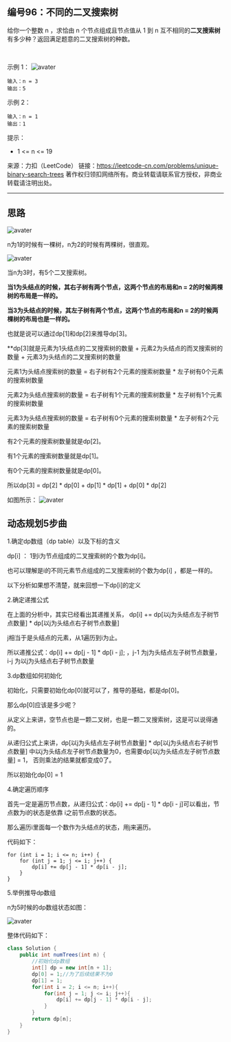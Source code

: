 ## 编号96：不同的二叉搜索树
给你一个整数 n ，求恰由 n 个节点组成且节点值从 1 到 n 互不相同的**二叉搜索树**有多少种？返回满足题意的二叉搜索树的种数。

 

示例 1：
![avater](https://assets.leetcode.com/uploads/2021/01/18/uniquebstn3.jpg)

```
输入：n = 3
输出：5
```
示例 2：
```
输入：n = 1
输出：1
```

提示：

* 1 <= n <= 19

来源：力扣（LeetCode）
链接：https://leetcode-cn.com/problems/unique-binary-search-trees
著作权归领扣网络所有。商业转载请联系官方授权，非商业转载请注明出处。

---
## 思路

![avater](https://camo.githubusercontent.com/cc55e4084bb2f88efa82abab0a2d9f810e79acbf93540815c229361cebf03fb2/68747470733a2f2f696d672d626c6f672e6373646e696d672e636e2f32303231303130373039333130363336372e706e67)

n为1的时候有一棵树，n为2的时候有两棵树，很直观。

![avater](https://camo.githubusercontent.com/bf3fdc435d1771942205a97a1f754dc39498dc2cce5886a429b2f113028e70b4/68747470733a2f2f696d672d626c6f672e6373646e696d672e636e2f32303231303130373039333132393838392e706e67)

当n为3时，有5个二叉搜索树。

**当1为头结点的时候，其右子树有两个节点，这两个节点的布局和n = 2的时候两棵树的布局是一样的。**

**当3为头结点的时候，其左子树有两个节点，这两个节点的布局和n = 2的时候两棵树的布局也是一样的。**

也就是说可以通过dp[1]和dp[2]来推导dp[3]。

**dp[3]就是元素为1头结点的二叉搜索树的数量 + 元素2为头结点的而叉搜索树的数量 + 元素3为头结点的二叉搜索树的数量

元素1为头结点搜索树的数量 = 右子树有2个元素的搜索树数量 * 左子树有0个元素的搜索树数量

元素2为头结点搜索树的数量 = 右子树有1个元素的搜索树数量 * 左子树有1个元素的搜索树数量

元素3为头结点搜索树的数量 = 右子树有0个元素的搜索树数量 * 左子树有2个元素的搜索树数量

有2个元素的搜索树数量就是dp[2]。

有1个元素的搜索树数量就是dp[1]。

有0个元素的搜索树数量就是dp[0]。

所以dp[3] = dp[2] * dp[0] + dp[1] * dp[1] + dp[0] * dp[2]

如图所示：
![avater](https://camo.githubusercontent.com/5df19b9d8c1706667c7e336a21349441cc4a248bdb1dc74dca4eb333a426858f/68747470733a2f2f696d672d626c6f672e6373646e696d672e636e2f32303231303130373039333232363234312e706e67)

## 动态规划5步曲

1.确定dp数组（dp table）以及下标的含义

dp[i] ： 1到i为节点组成的二叉搜索树的个数为dp[i]。

也可以理解是i的不同元素节点组成的二叉搜索树的个数为dp[i] ，都是一样的。

以下分析如果想不清楚，就来回想一下dp[i]的定义

2.确定递推公式

在上面的分析中，其实已经看出其递推关系， dp[i] += dp[以j为头结点左子树节点数量] * dp[以j为头结点右子树节点数量]

j相当于是头结点的元素，从1遍历到i为止。

所以递推公式：dp[i] += dp[j - 1] * dp[i - j]; ，j-1 为j为头结点左子树节点数量，i-j 为以j为头结点右子树节点数量

3.dp数组如何初始化

初始化，只需要初始化dp[0]就可以了，推导的基础，都是dp[0]。

那么dp[0]应该是多少呢？

从定义上来讲，空节点也是一颗二叉树，也是一颗二叉搜索树，这是可以说得通的。

从递归公式上来讲，dp[以j为头结点左子树节点数量] * dp[以j为头结点右子树节点数量] 中以j为头结点左子树节点数量为0，也需要dp[以j为头结点左子树节点数量] = 1， 否则乘法的结果就都变成0了。

所以初始化dp[0] = 1

4.确定遍历顺序

首先一定是遍历节点数，从递归公式：dp[i] += dp[j - 1] * dp[i - j]可以看出，节点数为i的状态是依靠 i之前节点数的状态。

那么遍历i里面每一个数作为头结点的状态，用j来遍历。

代码如下：
```
for (int i = 1; i <= n; i++) {
    for (int j = 1; j <= i; j++) {
        dp[i] += dp[j - 1] * dp[i - j];
    }
}
```
5.举例推导dp数组

n为5时候的dp数组状态如图：

![avater](https://camo.githubusercontent.com/9804c8e1f798fa49f23a862197346a021b620ee1a33f52c4552cb9f538fc3fb4/68747470733a2f2f696d672d626c6f672e6373646e696d672e636e2f32303231303130373039333235333938372e706e67)

整体代码如下：
```java
class Solution {
    public int numTrees(int n) {
        //初始化dp数组
        int[] dp = new int[n + 1];
        dp[0] = 1;//为了后续结果不为0
        dp[1] = 1;
        for(int i = 2; i <= n; i++){
            for(int j = 1; j <= i; j++){
                dp[i] += dp[j - 1] * dp[i - j];
            }
        }
        return dp[n];
    }
}
```